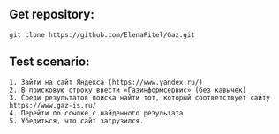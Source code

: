 ## Get repository:

    git clone https://github.com/ElenaPitel/Gaz.git

## Test scenario:

	1. Зайти на сайт Яндекса (https://www.yandex.ru/)
	2. В поисковую строку ввести «Газинформсервис» (без кавычек)
	3. Среди результатов поиска найти тот, который соответствует сайту https://www.gaz-is.ru/ 
	4. Перейти по ссылке с найденного результата
	5. Убедиться, что сайт загрузился.
